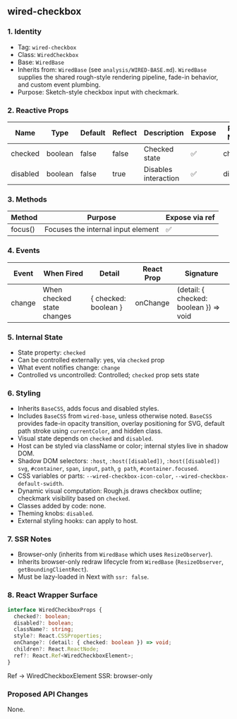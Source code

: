 ## wired-checkbox

### 1. Identity
- Tag: `wired-checkbox`
- Class: `WiredCheckbox`
- Base: `WiredBase`
- Inherits from: `WiredBase` (see `analysis/WIRED-BASE.md`). `WiredBase` supplies the shared rough-style rendering pipeline, fade-in behavior, and custom event plumbing.
- Purpose: Sketch-style checkbox input with checkmark.

### 2. Reactive Props
| Name | Type | Default | Reflect | Description | Expose | React Name |
|------|------|----------|----------|--------------|---------|-------------|
| checked | boolean | false | false | Checked state | ✅ | checked |
| disabled | boolean | false | true | Disables interaction | ✅ | disabled |

### 3. Methods
| Method | Purpose | Expose via ref |
|---------|----------|----------------|
| focus() | Focuses the internal input element | ✅ |

### 4. Events
| Event | When Fired | Detail | React Prop | Signature |
|--------|-------------|---------|-------------|------------|
| change | When checked state changes | { checked: boolean } | onChange | (detail: { checked: boolean }) => void |

### 5. Internal State
- State property: `checked`
- Can be controlled externally: yes, via `checked` prop
- What event notifies change: `change`
- Controlled vs uncontrolled: Controlled; `checked` prop sets state

### 6. Styling
- Inherits `BaseCSS`, adds focus and disabled styles.
- Includes `BaseCSS` from `wired-base`, unless otherwise noted. `BaseCSS` provides fade-in opacity transition, overlay positioning for SVG, default path stroke using `currentColor`, and hidden class.
- Visual state depends on `checked` and `disabled`.
- Host can be styled via className or color; internal styles live in shadow DOM.
- Shadow DOM selectors: `:host`, `:host([disabled])`, `:host([disabled]) svg`, `#container`, `span`, `input`, `path`, `g path`, `#container.focused`.
- CSS variables or parts: `--wired-checkbox-icon-color`, `--wired-checkbox-default-swidth`.
- Dynamic visual computation: Rough.js draws checkbox outline; checkmark visibility based on `checked`.
- Classes added by code: none.
- Theming knobs: `disabled`.
- External styling hooks: can apply to host.

### 7. SSR Notes
- Browser-only (inherits from `WiredBase` which uses `ResizeObserver`).
- Inherits browser-only redraw lifecycle from `WiredBase` (`ResizeObserver`, `getBoundingClientRect`).
- Must be lazy-loaded in Next with `ssr: false`.

### 8. React Wrapper Surface
```ts
interface WiredCheckboxProps {
  checked?: boolean;
  disabled?: boolean;
  className?: string;
  style?: React.CSSProperties;
  onChange?: (detail: { checked: boolean }) => void;
  children?: React.ReactNode;
  ref?: React.Ref<WiredCheckboxElement>;
}
```
Ref → WiredCheckboxElement
SSR: browser-only

### Proposed API Changes
None.